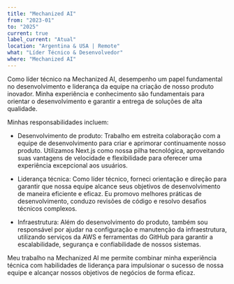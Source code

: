 ```yaml
---
title: "Mechanized AI"
from: "2023-01"
to: "2025"
current: true
label_current: "Atual"
location: "Argentina & USA | Remote"
what: "Líder Técnico & Desenvolvedor"
where: "Mechanized AI"
---
```


Como líder técnico na Mechanized AI, desempenho um papel fundamental no desenvolvimento e liderança da equipe na criação de nosso produto inovador. Minha experiência e conhecimento são fundamentais para orientar o desenvolvimento e garantir a entrega de soluções de alta qualidade.

Minhas responsabilidades incluem:

- Desenvolvimento de produto: Trabalho em estreita colaboração com a equipe de desenvolvimento para criar e aprimorar continuamente nosso produto. Utilizamos Next.js como nossa pilha tecnológica, aproveitando suas vantagens de velocidade e flexibilidade para oferecer uma experiência excepcional aos usuários.

- Liderança técnica: Como líder técnico, forneci orientação e direção para garantir que nossa equipe alcance seus objetivos de desenvolvimento de maneira eficiente e eficaz. Eu promovo melhores práticas de desenvolvimento, conduzo revisões de código e resolvo desafios técnicos complexos.

- Infraestrutura: Além do desenvolvimento do produto, também sou responsável por ajudar na configuração e manutenção da infraestrutura, utilizando serviços da AWS e ferramentas do GitHub para garantir a escalabilidade, segurança e confiabilidade de nossos sistemas.

Meu trabalho na Mechanized AI me permite combinar minha experiência técnica com habilidades de liderança para impulsionar o sucesso de nossa equipe e alcançar nossos objetivos de negócios de forma eficaz.